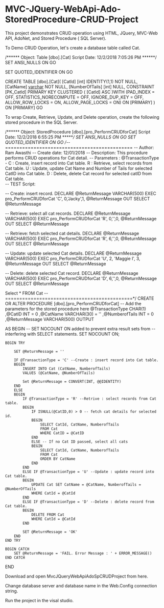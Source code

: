 # MVC-JQuery-WebApi-Ado-StoredProcedure-CRUD-Project
This project demonstrates CRUD operation using HTML, JQuery, MVC-Web API, AdoNet, and Stored Procedure ( SQL Server).

To Demo CRUD Operation, let's create a database table called Cat. 

/****** Object:  Table [dbo].[Cat]    Script Date: 12/2/2018 7:05:26 PM ******/
SET ANSI_NULLS ON
GO

SET QUOTED_IDENTIFIER ON
GO

CREATE TABLE [dbo].[Cat](
	[CatId] [int] IDENTITY(1,1) NOT NULL,
	[CatName] [varchar](30) NOT NULL,
	[NumberOfTails] [int] NULL,
 CONSTRAINT [PK_CatId] PRIMARY KEY CLUSTERED 
(
	[CatId] ASC
)WITH (PAD_INDEX = OFF, STATISTICS_NORECOMPUTE = OFF, IGNORE_DUP_KEY = OFF, ALLOW_ROW_LOCKS = ON, ALLOW_PAGE_LOCKS = ON) ON [PRIMARY]
) ON [PRIMARY]
GO


To wrap Create, Retrieve, Update, and Delete operation, create the following stored procedure in the SQL Server.


/****** Object:  StoredProcedure [dbo].[pro_PerformCRUDforCat]    Script Date: 12/2/2018 6:55:25 PM ******/
SET ANSI_NULLS ON
GO
SET QUOTED_IDENTIFIER ON
GO
/*-- =============================================
-- Author:	Ram Awasthi
-- Create date: 12/01/2018
-- Description:	This procedure performs CRUD operations for Cat detail.
-- Parameters : @TransactionType - C : Create, insert record into Cat table.
								   R : Retrieve, select records from Cat table.
								   U : Update, update Cat Name and Number of Tails for selected CatID into Cat table.
								   D : Delete, delete Cat record for selected catID from Cat table.    
-- TEST Script:
   
   -- Create: insert record.
   DECLARE @ReturnMessage VARCHAR(500)
   EXEC pro_PerformCRUDforCat 'C', 0,'Jacky',1, @ReturnMessage OUT
   SELECT @ReturnMessage 

   -- Retrieve: select all cat records.
   DECLARE @ReturnMessage VARCHAR(500)
   EXEC pro_PerformCRUDforCat 'R', 0,'',0, @ReturnMessage OUT
   SELECT @ReturnMessage 

   -- Retrieve: fetch selected cat details.
   DECLARE @ReturnMessage VARCHAR(500)
   EXEC pro_PerformCRUDforCat 'R', 6,'',0, @ReturnMessage OUT
   SELECT @ReturnMessage 
   
   -- Update: update selected Cat details.
   DECLARE @ReturnMessage VARCHAR(500)
   EXEC pro_PerformCRUDforCat 'U', 2, 'Maggie I', 3, @ReturnMessage OUT
   SELECT @ReturnMessage 

   -- Delete: delete selected Cat record.
   DECLARE @ReturnMessage VARCHAR(500)
   EXEC pro_PerformCRUDforCat 'D', 6,'',0, @ReturnMessage OUT
   SELECT @ReturnMessage 
   
   Select * FROM Cat 
-- =============================================*/
CREATE OR ALTER PROCEDURE [dbo].[pro_PerformCRUDforCat]
	-- Add the parameters for the stored procedure here
	@TransactionType CHAR(1)
	,@CatID INT = 0
	,@CatName VARCHAR(30) = ''
	,@NumberofTails INT = 0
	,@ReturnMessage VARCHAR(500) OUTPUT

AS
BEGIN
	-- SET NOCOUNT ON added to prevent extra result sets from
	-- interfering with SELECT statements.
	SET NOCOUNT ON;

	BEGIN TRY

		SET @ReturnMessage = ''

		IF @TransactionType = 'C' --Create : insert record into Cat table.
		BEGIN
			INSERT INTO Cat (CatName, NumberofTails)
			VALUES (@CatName, @NumberOfTails)
			
			Set @ReturnMessage = CONVERT(INT, @@IDENTITY)  
		END
		ELSE 
		BEGIN
			IF @TransactionType = 'R' --Retrive : select records from Cat table.
			BEGIN
				IF ISNULL(@CatID,0) > 0 -- fetch cat details for selected id.   
				BEGIN 
					SELECT CatId, CatName, NumberofTails 
					FROM Cat
					WHERE CatID = @CatID 
				END
				ELSE -- If no Cat ID passed, select all cats  
				BEGIN 
					SELECT CatId, CatName, NumberofTails 
					FROM Cat 
					ORDER BY CatName    
				END
			END
			ELSE IF @TransactionType = 'U' --Update : update record into Cat table.
			BEGIN
				UPDATE Cat SET CatName = @CatName, NumberofTails = @NumberOfTails 
				WHERE CatId = @CatId 
			END
			ELSE IF @TransactionType = 'D' --Delete : delete record from Cat table.
			BEGIN
				DELETE FROM Cat
				WHERE CatId = @CatId 
			END
			
			SET @ReturnMessage = 'OK'
		END
	END TRY

	BEGIN CATCH
		SET @ReturnMessage = 'FAIL. Error Message : ' + ERROR_MESSAGE()
	END CATCH
END

Download and open MvcJQueryWebApiAdoSpCRUDProject from here.

Change database server and database name in the Web.Config connection string.

<add name="connStringName" connectionString="Data Source=DBServer;Initial Catalog=Practice;Integrated Security=True" providerName="System.Data.SqlClient" />

Run the project in the visal studio. 
